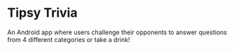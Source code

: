 # Tipsy Trivia
An Android app where users challenge their opponents to answer questions from 4 different categories or take a drink!
